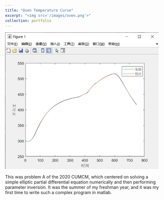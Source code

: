 ```yaml
---
title: "Oven Temperature Curve"
excerpt: "<img src='/images/oven.png'>"
collection: portfolio
---
```

![](/images/oven.png)

This was problem A of the 2020 CUMCM, which centered on solving a simple elliptic partial differential equation numerically and then performing parameter inversion. It was the summer of my freshman year, and it was my first time to write such a complex program in matlab.
